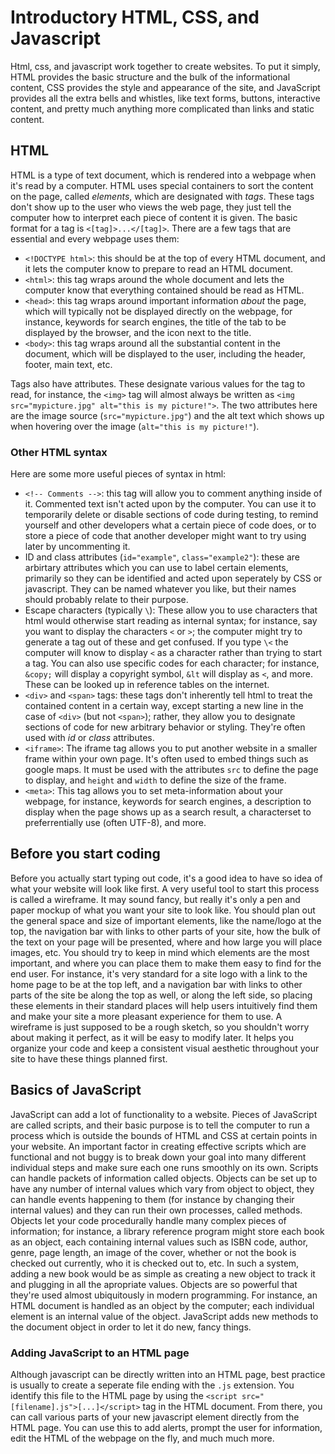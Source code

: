 # Introductory HTML, CSS, and Javascript

Html, css, and javascript work together to create websites. To put it simply, HTML provides the basic structure and the bulk of the informational content, CSS provides the style and appearance of the site, and JavaScript provides all the extra bells and whistles, like text forms, buttons, interactive content, and pretty much anything more complicated than links and static content.

## HTML

HTML is a type of text document, which is rendered into a webpage when it's read by a computer. HTML uses special containers to sort the content on the page, called *elements*, which are designated with *tags*. These tags don't show up to the user who views the web page, they just tell the computer how to interpret each piece of content it is given. The basic format for a tag is `<[tag]>...</[tag]>`. There are a few tags that are essential and every webpage uses them:

* `<!DOCTYPE html>`: this should be at the top of every HTML document, and it lets the computer know to prepare to read an HTML document.
* `<html>`: this tag wraps around the whole document and lets the computer know that everything contained should be read as HTML.
* `<head>`: this tag wraps around important information *about* the page, which will typically not be displayed directly on the webpage, for instance, keywords for search engines, the title of the tab to be displayed by the browser, and the icon next to the title.
* `<body>`: this tag wraps around all the substantial content in the document, which will be displayed to the user, including the header, footer, main text, etc.

Tags also have attributes. These designate various values for the tag to read, for instance, the `<img>` tag will almost always be written as `<img src="mypicture.jpg" alt="this is my picture!">`. The two attributes here are the image source (`src="mypicture.jpg"`) and the alt text which shows up when hovering over the image (`alt="this is my picture!"`).

### Other HTML syntax

Here are some more useful pieces of syntax in html:

* `<!-- Comments -->`: this tag will allow you to comment anything inside of it. Commented text isn't acted upon by the computer. You can use it to temporarily delete or disable sections of code during testing, to remind yourself and other developers what a certain piece of code does, or to store a piece of code that another developer might want to try using later by uncommenting it.
* ID and class attributes (`id="example"`, `class="example2"`): these are arbirtary attributes which you can use to label certain elements, primarily so they can be identified and acted upon seperately by CSS or javascript. They can be named whatever you like, but their names should probably relate to their purpose.
* Escape characters (typically `\`): These allow you to use characters that html would otherwise start reading as internal syntax; for instance, say you want to display the characters `<` or `>`; the computer might try to generate a tag out of these and get confused. If you type `\<` the computer will know to display `<` as a character rather than trying to start a tag. You can also use specific codes for each character; for instance, `&copy;` will display a copyright symbol, `&lt` will display as `<`, and more. These can be looked up in reference tables on the internet.
* `<div>` and `<span>` tags: these tags don't inherently tell html to treat the contained content in a certain way, except starting a new line in the case of `<div>` (but not `<span>`); rather, they allow you to designate sections of code for new arbitrary behavior or styling. They're often used with *id* or *class* attributes.
* `<iframe>`: The iframe tag allows you to put another website in a smaller frame within your own page. It's often used to embed things such as google maps. It must be used with the attributes `src` to define the page to display, and `height` and `width` to define the size of the frame.
* `<meta>`: This tag allows you to set meta-information about your webpage, for instance, keywords for search engines, a description to display when the page shows up as a search result, a characterset to preferrentially use (often UTF-8), and more.

## Before you start coding

Before you actually start typing out code, it's a good idea to have so idea of what your website will look like first. A very useful tool to start this process is called a wireframe. It may sound fancy, but really it's only a pen and paper mockup of what you want your site to look like. You should plan out the general space and size of important elements, like the name/logo at the top, the navigation bar with links to other parts of your site, how the bulk of the text on your page will be presented, where and how large you will place images, etc. You should try to keep in mind which elements are the most important, and where you can place them to make them easy to find for the end user. For instance, it's very standard for a site logo with a link to the home page to be at the top left, and a navigation bar with links to other parts of the site be along the top as well, or along the left side, so placing these elements in their standard places will help users intuitively find them and make your site a more pleasant experience for them to use.
A wireframe is just supposed to be a rough sketch, so you shouldn't worry about making it perfect, as it will be easy to modify later. It helps you organize your code and keep a consistent visual aesthetic throughout your site to have these things planned first.

## Basics of JavaScript

JavaScript can add a lot of functionality to a website. Pieces of JavaScript are called scripts, and their basic purpose is to tell the computer to run a process which is outside the bounds of HTML and CSS at certain points in your website. An important factor in creating effective scripts which are functional and not buggy is to break down your goal into many different individual steps and make sure each one runs smoothly on its own. Scripts can handle packets of information called objects. Objects can be set up to have any number of internal values which vary from object to object, they can handle events happening to them (for instance by changing their internal values) and they can run their own processes, called methods. Objects let your code procedurally handle many complex pieces of information; for instance, a library reference program might store each book as an object, each containing internal values such as ISBN code, author, genre, page length, an image of the cover, whether or not the book is checked out currently, who it is checked out to, etc. In such a system, adding a new book would be as simple as creating a new object to track it and plugging in all the apropriate values. 
Objects are so powerful that they're used almost ubiquitously in modern programming. For instance, an HTML document is handled as an object by the computer; each individual element is an internal value of the object. JavaScript adds new methods to the document object in order to let it do new, fancy things.

### Adding JavaScript to an HTML page

Although javascript can be directly written into an HTML page, best practice is usually to create a seperate file ending with the `.js` extension. You identify this file to the HTML page by using the `<script src="[filename].js">[...]</script>` tag in the HTML document. From there, you can call various parts of your new javascript element directly from the HTML page. You can use this to add alerts, prompt the user for information, edit the HTML of the webpage on the fly, and much much more.
